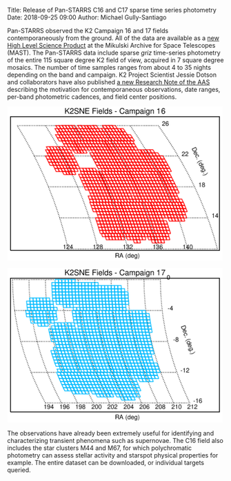 Title: Release of Pan-STARRS C16 and C17 sparse time series photometry
Date: 2018-09-25 09:00
Author: Michael Gully-Santiago

Pan-STARRS observed the K2 Campaign 16 and 17 fields contemporaneously from the ground.  All of the data are available as a [new High Level Science Product](https://archive.stsci.edu/prepds/k2sne/) at the Mikulski Archive for Space Telescopes (MAST).  The Pan-STARRS data include sparse *griz* time-series photometry of the entire 115 square degree K2 field of view, acquired in 7 square degree mosaics.  The number of time samples ranges from about 4 to 35 nights depending on the band and campaign.  K2 Project Scientist Jessie Dotson and collaborators have also published [a new Research Note of the AAS](http://iopscience.iop.org/journal/2515-5172) describing the motivation for contemporaneous observations, date ranges, per-band photometric cadences, and field center positions.


<a href="images/news/projections_c16.png"><img class="img-responsive" style="max-width:500px;" src="images/news/projections_c16.png" alt="C16 Pan-STARRS Field"></a>

<a href="images/news/projections_c17.png"><img class="img-responsive" style="max-width:500px;" src="images/news/projections_c17.png" alt="C17 Pan-STARRS Field"></a>

The observations have already been extremely useful for identifying and characterizing transient phenomena such as supernovae.  The C16 field also includes the star clusters M44 and M67, for which polychromatic photometry can assess stellar activity and starspot physical properties for example.  The entire dataset can be downloaded, or individual targets queried.
